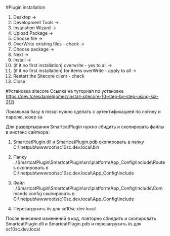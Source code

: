 #Plugin installation


1. Desktop ->
2. Development Tools ->
3. Instalation Wizard -> 
4. Upload Package -> 
5. Choose file ->
6. OverWrite existing files - check ->
7. Choose package -> 
8. Next -> 
9. Install ->
10. (if it no first installation) overwrite - yes to all ->
11. (if it no first installation) for items overWrite - apply to all -> 
12. Restart the Sitecore client - check
13. Close

#Установка sitecore
Ссылка на туториал по установке https://dev.to/esdanielgomez/install-sitecore-10-step-by-step-using-sia-2f2j 

Локальная базу в mssql нужно сделать с аутентификацией по логину и паролю, юзер sa 

Для развертывания SmartcatPlugin нужно сбидить и скопировать файлы в инстанс сайткора:

1. SmartcatPlugin.dll и SmartcatPlugin.pdb скопировать в папку C:\inetpub\wwwroot\sc10sc.dev.local\bin

2. Папку ..\SmartcatPlugin\SmartcatPlugin\src\platform\App_Config\Include\Routes скопировать в C:\inetpub\wwwroot\sc10sc.dev.local\App_Config\Include

3. Файл ..\SmartcatPlugin\SmartcatPlugin\src\platform\App_Config\Include\Commands.config скопировать в C:\inetpub\wwwroot\sc10sc.dev.local\App_Config\Include

4. Перезагрузить iis для sc10sc.dev.local

После внесения изменений в код, повторно сбилдить и скопировать SmartcatPlugin.dll и SmartcatPlugin.pdb и перезагрузить iis для sc10sc.dev.local
